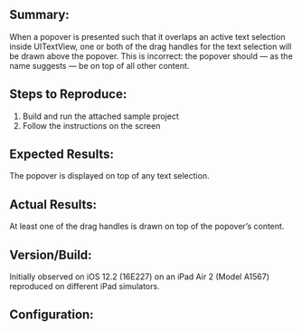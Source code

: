 ## Summary:
When a popover is presented such that it overlaps an active text selection inside UITextView, one or both of the drag handles for the text selection will be drawn above the popover. This is incorrect: the popover should — as the name suggests — be on top of all other content.

## Steps to Reproduce:
1. Build and run the attached sample project
2. Follow the instructions on the screen

## Expected Results:
The popover is displayed on top of any text selection.

## Actual Results:
At least one of the drag handles is drawn on top of the popover’s content.

## Version/Build:
Initially observed on iOS 12.2 (16E227) on an iPad Air 2 (Model A1567) reproduced on different iPad simulators.

## Configuration:
